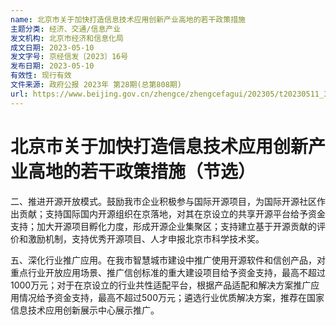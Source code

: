 ```yaml
---
name: 北京市关于加快打造信息技术应用创新产业高地的若干政策措施
主题分类: 经济、交通/信息产业
发文机构: 北京市经济和信息化局
成文日期: 2023-05-10
发文字号: 京经信发〔2023〕16号
发布日期: 2023-05-10
有效性: 现行有效
文件来源: 政府公报 2023年 第28期(总第808期)
url: https://www.beijing.gov.cn/zhengce/zhengcefagui/202305/t20230511_3092996.html
---
```


# 北京市关于加快打造信息技术应用创新产业高地的若干政策措施（节选）

二、推进开源开放模式。鼓励我市企业积极参与国际开源项目，为国际开源社区作出贡献；支持国际国内开源组织在京落地，对其在京设立的共享开源平台给予资金支持；加大开源项目孵化力度，形成开源企业集聚区；支持建立基于开源贡献的评价和激励机制，支持优秀开源项目、人才申报北京市科学技术奖。

五、深化行业推广应用。在我市智慧城市建设中推广使用开源软件和信创产品，对重点行业开放应用场景、推广信创标准的重大建设项目给予资金支持，最高不超过1000万元；对于在京设立的行业共性适配平台，根据产品适配和解决方案推广应用情况给予资金支持，最高不超过500万元；遴选行业优质解决方案，推荐在国家信息技术应用创新展示中心展示推广。

